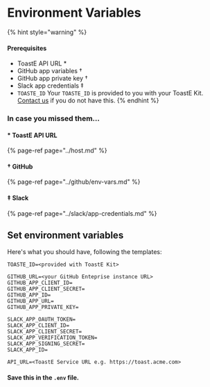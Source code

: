 # Environment Variables

{% hint style="warning" %}
#### Prerequisites

* ToastE API URL \*
* GitHub app variables  †
* GitHub app private key  †
* Slack app credentials  ‡
* `TOASTE_ID` Your `TOASTE_ID` is provided to you with your ToastE Kit. [Contact us](https://toast-team.gitbook.io/toast/support) if you do not have this.
{% endhint %}

### In case you missed them...

#### \* ToastE API URL

{% page-ref page="../host.md" %}

#### **†** GitHub

{% page-ref page="../github/env-vars.md" %}

#### ‡ Slack

{% page-ref page="../slack/app-credentials.md" %}

## Set environment variables

Here's what you should have, following the templates:

```text
TOASTE_ID=<provided with ToastE Kit>

GITHUB_URL=<your GitHub Enteprise instance URL>
GITHUB_APP_CLIENT_ID=
GITHUB_APP_CLIENT_SECRET=
GITHUB_APP_ID=
GITHUB_APP_URL=
GITHUB_APP_PRIVATE_KEY=

SLACK_APP_OAUTH_TOKEN=
SLACK_APP_CLIENT_ID=
SLACK_APP_CLIENT_SECRET=
SLACK_APP_VERIFICATION_TOKEN=
SLACK_APP_SIGNING_SECRET=
SLACK_APP_ID=

API_URL=<ToastE Service URL e.g. https://toast.acme.com>
```

#### Save this in the `.env` file.

